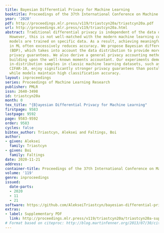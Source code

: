 ```yaml
---
title: Bayesian Differential Privacy for Machine Learning
booktitle: Proceedings of the 37th International Conference on Machine Learning
year: '2020'
pdf: http://proceedings.mlr.press/v119/triastcyn20a/triastcyn20a.pdf
url: http://proceedings.mlr.press/v119/triastcyn20a.html
abstract: Traditional differential privacy is independent of the data distribution.
  However, this is not well-matched with the modern machine learning context, where
  models are trained on specific data. As a result, achieving meaningful privacy guarantees
  in ML often excessively reduces accuracy. We propose Bayesian differential privacy
  (BDP), which takes into account the data distribution to provide more practical
  privacy guarantees. We also derive a general privacy accounting method under BDP,
  building upon the well-known moments accountant. Our experiments demonstrate that
  in-distribution samples in classic machine learning datasets, such as MNIST and
  CIFAR-10, enjoy significantly stronger privacy guarantees than postulated by DP,
  while models maintain high classification accuracy.
layout: inproceedings
series: Proceedings of Machine Learning Research
publisher: PMLR
issn: 2640-3498
id: triastcyn20a
month: 0
tex_title: "{B}ayesian Differential Privacy for Machine Learning"
firstpage: 9583
lastpage: 9592
page: 9583-9592
order: 9583
cycles: false
bibtex_author: Triastcyn, Aleksei and Faltings, Boi
author:
- given: Aleksei
  family: Triastcyn
- given: Boi
  family: Faltings
date: 2020-11-21
address: 
container-title: Proceedings of the 37th International Conference on Machine Learning
volume: '119'
genre: inproceedings
issued:
  date-parts:
  - 2020
  - 11
  - 21
software: https://github.com/AlekseiTriastcyn/bayesian-differential-privacy
extras:
- label: Supplementary PDF
  link: http://proceedings.mlr.press/v119/triastcyn20a/triastcyn20a-supp.pdf
# Format based on citeproc: http://blog.martinfenner.org/2013/07/30/citeproc-yaml-for-bibliographies/
---
```

